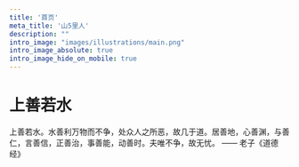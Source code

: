 ```yaml
---
title: '首页'
meta_title: '山5里人'
description: ""
intro_image: "images/illustrations/main.png"
intro_image_absolute: true
intro_image_hide_on_mobile: true
---
```


# 上善若水

上善若水。水善利万物而不争，处众人之所恶，故几于道。居善地，心善渊，与善仁，言善信，正善治，事善能，动善时。夫唯不争，故无忧。 —— 老子《道德经》



